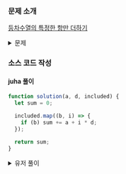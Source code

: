 ### 문제 소개

[등차수열의 특정한 항만 더하기](https://school.programmers.co.kr/learn/courses/30/lessons/181931)

<details>
<summary>문제</summary>
<div markdown="1">

두 정수 a, d와 길이가 n인 boolean 배열 included가 주어집니다.
첫째항이 a, 공차가 d인 등차수열에서 included[i]가 i + 1항을 의미할 때,
이 등차수열의 1항부터 n항까지 included가 true인 항들만 더한 값을 return 하는 solution 함수를 작성해 주세요.

</div>
</details>

### 소스 코드 작성

#### juha 풀이

```js
function solution(a, d, included) {
  let sum = 0;

  included.map((b, i) => {
    if (b) sum += a + i * d;
  });

  return sum;
}
```

<details>
<summary>유저 풀이</summary>
<div markdown="2">

```js
function solution(a, d, included) {
  return included.reduce((acc, flag, i) => {
    return flag ? acc + a + d * i : acc;
  }, 0);
}
```

</div>
</details>
